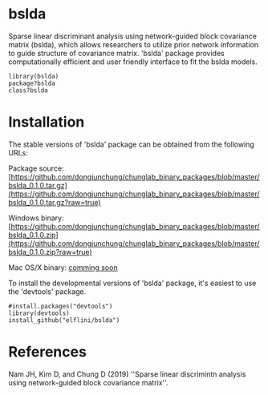 # bslda
<!--
Sparse Linear Discriminant Analysis using Network-Guided Block Covariance Matrix
-->

Sparse linear discriminant analysis using network-guided block covariance matrix (bslda), which allows researchers to utilize prior network information to guide structure of covariance matrix.
'bslda' package provides computationally efficient and user friendly interface to fit the bslda models. 

```
library(bslda)
package?bslda
class?bslda
```

Installation
============ 

The stable versions of 'bslda' package can be obtained from the following URLs:

Package source: [https://github.com/dongjunchung/chunglab_binary_packages/blob/master/bslda_0.1.0.tar.gz](https://github.com/dongjunchung/chunglab_binary_packages/blob/master/bslda_0.1.0.tar.gz?raw=true)

Windows binary: [https://github.com/dongjunchung/chunglab_binary_packages/blob/master/bslda_0.1.0.zip](https://github.com/dongjunchung/chunglab_binary_packages/blob/master/bslda_0.1.0.zip?raw=true)

Mac OS/X binary: [comming soon](https://?raw=true)

To install the developmental versions of 'bslda' package, it's easiest to use the 'devtools' package.

```
#install.packages("devtools")
library(devtools)
install_github("elflini/bslda")
```

References
==========
Nam JH, Kim D, and Chung D (2019) ''Sparse linear discrimintn analysis using network-guided block covariance matrix''.


